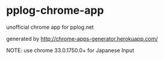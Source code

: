 pplog-chrome-app
================

unofficial chrome app for pplog.net

generated by http://chrome-apps-generator.herokuapp.com/


NOTE: use chrome 33.0.1750.0+ for Japanese Input

